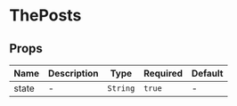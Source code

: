 # ThePosts

## Props

<!-- @vuese:ThePosts:props:start -->
|Name|Description|Type|Required|Default|
|---|---|---|---|---|
|state|-|`String`|`true`|-|

<!-- @vuese:ThePosts:props:end -->


